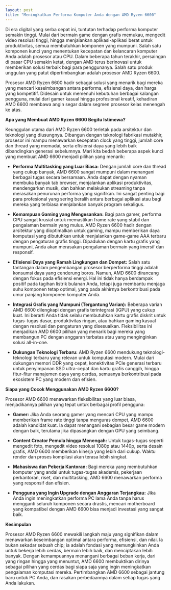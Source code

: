 ```yaml
---
layout: post
title: "Meningkatkan Performa Komputer Anda dengan AMD Ryzen 6600"
---
```


Di era digital yang serba cepat ini, tuntutan terhadap performa komputer semakin tinggi. Mulai dari bermain game dengan grafis memukau, mengedit video resolusi tinggi, hingga menjalankan aplikasi-aplikasi berat untuk produktivitas, semua membutuhkan komponen yang mumpuni. Salah satu komponen kunci yang menentukan kecepatan dan kelancaran komputer Anda adalah prosesor atau CPU. Dalam beberapa tahun terakhir, persaingan di pasar CPU semakin ketat, dengan AMD terus berinovasi untuk memberikan solusi terbaik bagi para penggunanya. Salah satu produk unggulan yang patut dipertimbangkan adalah prosesor AMD Ryzen 6600.

Prosesor AMD Ryzen 6600 hadir sebagai solusi yang menarik bagi mereka yang mencari keseimbangan antara performa, efisiensi daya, dan harga yang kompetitif. Didesain untuk memenuhi kebutuhan berbagai kalangan pengguna, mulai dari gamer kasual hingga profesional kreatif, kehadiran AMD 6600 membawa angin segar dalam segmen prosesor kelas menengah ke atas.

**Apa yang Membuat AMD Ryzen 6600 Begitu Istimewa?**

Keunggulan utama dari AMD Ryzen 6600 terletak pada arsitektur dan teknologi yang diusungnya. Dibangun dengan teknologi fabrikasi mutakhir, prosesor ini mampu menawarkan kecepatan clock yang tinggi, jumlah core dan thread yang memadai, serta efisiensi daya yang lebih baik dibandingkan generasi sebelumnya. Mari kita bedah beberapa aspek kunci yang membuat AMD 6600 menjadi pilihan yang menarik:

*   **Performa Multitasking yang Luar Biasa:** Dengan jumlah core dan thread yang cukup banyak, AMD 6600 sangat mumpuni dalam menangani berbagai tugas secara bersamaan. Anda dapat dengan nyaman membuka banyak tab browser, menjalankan aplikasi produktivitas, mendengarkan musik, dan bahkan melakukan streaming tanpa merasakan penurunan performa yang signifikan. Ini sangat penting bagi para profesional yang sering beralih antara berbagai aplikasi atau bagi mereka yang terbiasa menjalankan banyak program sekaligus.

*   **Kemampuan Gaming yang Mengesankan:** Bagi para gamer, performa CPU sangat krusial untuk memastikan frame rate yang stabil dan pengalaman bermain yang mulus. AMD Ryzen 6600 hadir dengan arsitektur yang dioptimalkan untuk gaming, mampu memberikan daya komputasi yang dibutuhkan untuk menjalankan game-game AAA terbaru dengan pengaturan grafis tinggi. Dipadukan dengan kartu grafis yang mumpuni, Anda akan merasakan pengalaman bermain yang imersif dan responsif.

*   **Efisiensi Daya yang Ramah Lingkungan dan Dompet:** Salah satu tantangan dalam pengembangan prosesor berperforma tinggi adalah konsumsi daya yang cenderung boros. Namun, AMD 6600 dirancang dengan fokus pada efisiensi energi. Hal ini tidak hanya berdampak positif pada tagihan listrik bulanan Anda, tetapi juga membantu menjaga suhu komponen tetap optimal, yang pada akhirnya berkontribusi pada umur panjang komponen komputer Anda.

*   **Integrasi Grafis yang Mumpuni (Tergantung Varian):** Beberapa varian AMD 6600 dilengkapi dengan grafis terintegrasi (iGPU) yang cukup kuat. Ini berarti Anda tidak selalu membutuhkan kartu grafis diskrit untuk tugas-tugas dasar, produktivitas ringan, atau bahkan gaming kasual dengan resolusi dan pengaturan yang disesuaikan. Fleksibilitas ini menjadikan AMD 6600 pilihan yang menarik bagi mereka yang membangun PC dengan anggaran terbatas atau yang menginginkan solusi all-in-one.

*   **Dukungan Teknologi Terbaru:** AMD Ryzen 6600 mendukung teknologi-teknologi terbaru yang relevan untuk komputasi modern. Mulai dari dukungan memori DDR yang cepat, konektivitas PCIe generasi terbaru untuk penyimpanan SSD ultra-cepat dan kartu grafis canggih, hingga fitur-fitur manajemen daya yang cerdas, semuanya berkontribusi pada ekosistem PC yang modern dan efisien.

**Siapa yang Cocok Menggunakan AMD Ryzen 6600?**

Prosesor AMD 6600 menawarkan fleksibilitas yang luar biasa, menjadikannya pilihan yang tepat untuk berbagai profil pengguna:

*   **Gamer:** Jika Anda seorang gamer yang mencari CPU yang mampu memberikan frame rate tinggi tanpa menguras dompet, AMD 6600 adalah kandidat kuat. Ia dapat menangani sebagian besar game modern dengan baik, terutama jika dipasangkan dengan GPU yang seimbang.

*   **Content Creator Pemula hingga Menengah:** Untuk tugas-tugas seperti mengedit foto, mengedit video resolusi 1080p atau 1440p, serta desain grafis, AMD 6600 memberikan kinerja yang lebih dari cukup. Waktu render dan proses kompilasi akan terasa lebih singkat.

*   **Mahasiswa dan Pekerja Kantoran:** Bagi mereka yang membutuhkan komputer yang andal untuk tugas-tugas akademis, pekerjaan perkantoran, riset, dan multitasking, AMD 6600 menawarkan performa yang responsif dan efisien.

*   **Pengguna yang Ingin Upgrade dengan Anggaran Terjangkau:** Jika Anda ingin meningkatkan performa PC lama Anda tanpa harus mengganti seluruh komponen secara drastis, mencari motherboard yang kompatibel dengan AMD 6600 bisa menjadi investasi yang sangat baik.

**Kesimpulan**

Prosesor AMD Ryzen 6600 mewakili langkah maju yang signifikan dalam menawarkan keseimbangan optimal antara performa, efisiensi, dan nilai. Ia bukan sekadar sebuah chip; ia adalah fondasi yang memungkinkan Anda untuk bekerja lebih cerdas, bermain lebih baik, dan menciptakan lebih banyak. Dengan kemampuannya menangani berbagai beban kerja, dari yang ringan hingga yang menuntut, AMD 6600 membuktikan dirinya sebagai pilihan yang cerdas bagi siapa saja yang ingin meningkatkan pengalaman komputasi mereka. Pertimbangkan AMD 6600 sebagai jantung baru untuk PC Anda, dan rasakan perbedaannya dalam setiap tugas yang Anda lakukan.

